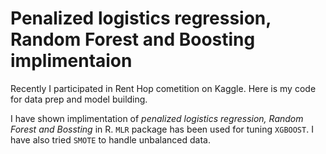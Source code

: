 # Penalized logistics regression, Random Forest and Boosting implimentaion
Recently I participated in Rent Hop cometition on Kaggle. Here is my code for data prep and model building. 

I have shown implimentation of *penalized logistics regression, Random Forest and Bossting* in R. `MLR` package has been used for tuning `XGBOOST`. I have also tried `SMOTE` to handle unbalanced data.
